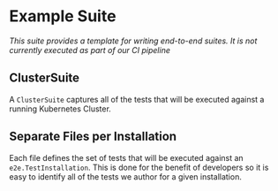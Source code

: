# Example Suite
_This suite provides a template for writing end-to-end suites. It is not currently executed as part of our CI pipeline_

## ClusterSuite
A `ClusterSuite` captures all of the tests that will be executed against a running Kubernetes Cluster.

## Separate Files per Installation
Each file defines the set of tests that will be executed against an `e2e.TestInstallation`. This is done for the benefit of developers so it is easy to identify all of the tests we author for a given installation.
